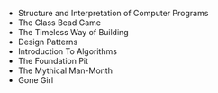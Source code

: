 - Structure and Interpretation of Computer Programs
- The Glass Bead Game
- The Timeless Way of Building
- Design Patterns
- Introduction To Algorithms
- The Foundation Pit
- The Mythical Man-Month
- Gone Girl



